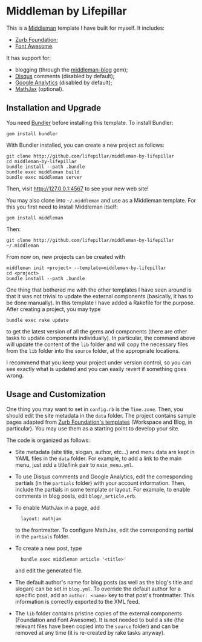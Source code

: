 # Middleman by Lifepillar

This is a [Middleman](http://middlemanapp.com) template I have built for myself. It includes:

- [Zurb Foundation](http://foundation.zurb.com);
- [Font Awesome](http://fortawesome.github.io/Font-Awesome/).

It has support for:

- blogging (through the [middleman-blog](https://github.com/middleman/middleman-blog) gem);
- [Disqus](http://disqus.com) comments (disabled by default);
- [Google Analytics](https://accounts.google.com) (disabled by default);
- [MathJax](http://www.mathjax.org) (optional).

## Installation and Upgrade

You need [Bundler](http://bundler.io) before installing this template. To install Bundler:

    gem install bundler

With Bundler installed, you can create a new project as follows:

    git clone http://github.com/lifepillar/middleman-by-lifepillar
    cd middleman-by-lifepillar
    bundle install --path .bundle
    bundle exec middleman build
    bundle exec middleman server
    
Then, visit http://127.0.0.1:4567 to see your new web site!

You may also clone into `~/.middleman` and use as a Middleman template. For this you first need to install Middleman itself:

    gem install middleman

Then:

    git clone http://github.com/lifepillar/middleman-by-lifepillar ~/.middleman

From now on, new projects can be created with

    middleman init <project> --template=middleman-by-lifepillar
    cd <project>
    bundle install --path .bundle

One thing that bothered me with the other templates I have
seen around is that it was not trivial to update the external
components (basically, it has to be done manually). In this template I have added a Rakefile for the
purpose. After creating a project, you may type

    bundle exec rake update

to get the latest version of all the gems and components (there are other tasks to update components individually). In particular, the command above will update the content of the `lib` folder and will copy the necessary files from the `lib` folder into the `source` folder, at the appropriate locations.

I recommend that you keep your project under version control, so you can see exactly what is updated and you can easily revert if something goes wrong.

## Usage and Customization

One thing you may want to set in `config.rb` is the `Time.zone`. Then, you should edit the site metadata in the `data` folder. The project contains sample pages adapted from [Zurb Foundation's templates](http://foundation.zurb.com/templates.php) (Workspace and Blog, in particular). You may use them as a starting point to develop your site.

The code is organized as follows:

- Site metadata (site title, slogan, author, etc…) and menu data are kept in YAML files in the `data` folder. For example, to add a link to the main menu, just add a title/link pair to `main_menu.yml`.

- To use Disqus comments and Google Analytics, edit the corresponding partials (in the `partials` folder) with your account information. Then, include the partials in some template or layout. For example, to enable comments in blog posts, edit `blog/_article.erb`.

- To enable MathJax in a page, add

        layout: mathjax

  to the frontmatter. To configure MathJax, edit the corresponding partial in the `partials` folder.

- To create a new post, type

        bundle exec middleman article '<title>'

  and edit the generated file.

- The default author's name for blog posts (as well as the blog's title and slogan) can be set in `blog.yml`. To override the default author for a specific post, add an `author: <name>` key to that post's frontmatter. This information is correctly exported to the XML feed.

- The `lib` folder contains pristine copies of the external components (Foundation and Font Awesome). It is not needed to build a site (the relevant files have been copied into the `source` folder) and can be removed at any time (it is re-created by rake tasks anyway).

